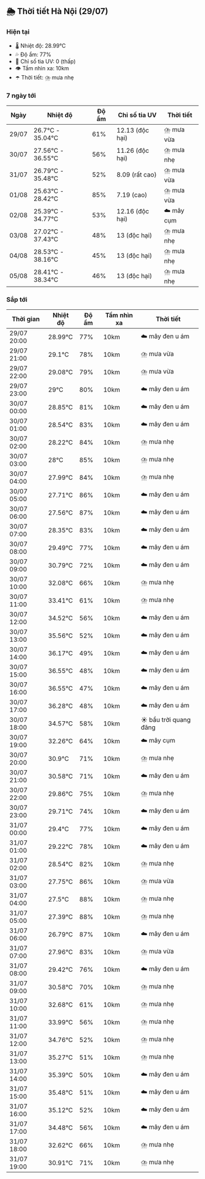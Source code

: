 ## 🌦️ Thời tiết Hà Nội (29/07)

### Hiện tại

- 🌡️ Nhiệt độ: 28.99℃
- 💦 Độ ẩm: 77%
- 🌟 Chỉ số tia UV: 0 (thấp)
- 👁️ Tầm nhìn xa: 10km
- ☂️ Thời tiết: ⛈️ mưa nhẹ

### 7 ngày tới

| Ngày | Nhiệt độ | Độ ẩm | Chỉ số tia UV | Thời tiết |
| --- | --- | --- | --- | --- |
| 29/07 | 26.7℃ - 35.04℃ | 61% | 12.13 (độc hại) | ⛈️ mưa vừa |
| 30/07 | 27.56℃ - 36.55℃ | 56% | 11.26 (độc hại) | ⛈️ mưa nhẹ |
| 31/07 | 26.79℃ - 35.48℃ | 52% | 8.09 (rất cao) | ⛈️ mưa vừa |
| 01/08 | 25.63℃ - 28.42℃ | 85% | 7.19 (cao) | ⛈️ mưa vừa |
| 02/08 | 25.39℃ - 34.77℃ | 53% | 12.16 (độc hại) | ☁️ mây cụm |
| 03/08 | 27.02℃ - 37.43℃ | 48% | 13 (độc hại) | ⛈️ mưa nhẹ |
| 04/08 | 28.53℃ - 38.16℃ | 45% | 13 (độc hại) | ⛈️ mưa nhẹ |
| 05/08 | 28.41℃ - 38.34℃ | 46% | 13 (độc hại) | ⛈️ mưa nhẹ |

### Sắp tới

| Thời gian | Nhiệt độ | Độ ẩm | Tầm nhìn xa | Thời tiết |
| --- | --- | --- | --- | --- |
| 29/07 20:00 | 28.99℃ | 77% | 10km | ☁️ mây đen u ám |
| 29/07 21:00 | 29.1℃ | 78% | 10km | ⛈️ mưa vừa |
| 29/07 22:00 | 29.08℃ | 79% | 10km | ⛈️ mưa vừa |
| 29/07 23:00 | 29℃ | 80% | 10km | ☁️ mây đen u ám |
| 30/07 00:00 | 28.85℃ | 81% | 10km | ☁️ mây đen u ám |
| 30/07 01:00 | 28.54℃ | 83% | 10km | ☁️ mây đen u ám |
| 30/07 02:00 | 28.22℃ | 84% | 10km | ⛈️ mưa nhẹ |
| 30/07 03:00 | 28℃ | 85% | 10km | ⛈️ mưa nhẹ |
| 30/07 04:00 | 27.99℃ | 84% | 10km | ⛈️ mưa nhẹ |
| 30/07 05:00 | 27.71℃ | 86% | 10km | ☁️ mây đen u ám |
| 30/07 06:00 | 27.56℃ | 87% | 10km | ☁️ mây đen u ám |
| 30/07 07:00 | 28.35℃ | 83% | 10km | ☁️ mây đen u ám |
| 30/07 08:00 | 29.49℃ | 77% | 10km | ☁️ mây đen u ám |
| 30/07 09:00 | 30.79℃ | 72% | 10km | ☁️ mây đen u ám |
| 30/07 10:00 | 32.08℃ | 66% | 10km | ⛈️ mưa nhẹ |
| 30/07 11:00 | 33.41℃ | 61% | 10km | ⛈️ mưa nhẹ |
| 30/07 12:00 | 34.52℃ | 56% | 10km | ☁️ mây đen u ám |
| 30/07 13:00 | 35.56℃ | 52% | 10km | ☁️ mây đen u ám |
| 30/07 14:00 | 36.17℃ | 49% | 10km | ☁️ mây đen u ám |
| 30/07 15:00 | 36.55℃ | 48% | 10km | ☁️ mây đen u ám |
| 30/07 16:00 | 36.55℃ | 47% | 10km | ☁️ mây đen u ám |
| 30/07 17:00 | 36.28℃ | 48% | 10km | ☁️ mây đen u ám |
| 30/07 18:00 | 34.57℃ | 58% | 10km | ☀️ bầu trời quang đãng |
| 30/07 19:00 | 32.26℃ | 64% | 10km | ☁️ mây cụm |
| 30/07 20:00 | 30.9℃ | 71% | 10km | ⛈️ mưa nhẹ |
| 30/07 21:00 | 30.58℃ | 71% | 10km | ☁️ mây đen u ám |
| 30/07 22:00 | 29.86℃ | 75% | 10km | ⛈️ mưa nhẹ |
| 30/07 23:00 | 29.71℃ | 74% | 10km | ☁️ mây đen u ám |
| 31/07 00:00 | 29.4℃ | 77% | 10km | ☁️ mây đen u ám |
| 31/07 01:00 | 29.22℃ | 78% | 10km | ☁️ mây đen u ám |
| 31/07 02:00 | 28.54℃ | 82% | 10km | ⛈️ mưa nhẹ |
| 31/07 03:00 | 27.75℃ | 86% | 10km | ⛈️ mưa vừa |
| 31/07 04:00 | 27.5℃ | 88% | 10km | ⛈️ mưa nhẹ |
| 31/07 05:00 | 27.39℃ | 88% | 10km | ⛈️ mưa nhẹ |
| 31/07 06:00 | 26.79℃ | 87% | 10km | ☁️ mây đen u ám |
| 31/07 07:00 | 27.96℃ | 83% | 10km | ⛈️ mưa vừa |
| 31/07 08:00 | 29.42℃ | 76% | 10km | ☁️ mây đen u ám |
| 31/07 09:00 | 30.58℃ | 70% | 10km | ⛈️ mưa nhẹ |
| 31/07 10:00 | 32.68℃ | 61% | 10km | ⛈️ mưa nhẹ |
| 31/07 11:00 | 33.99℃ | 56% | 10km | ⛈️ mưa nhẹ |
| 31/07 12:00 | 34.76℃ | 52% | 10km | ⛈️ mưa nhẹ |
| 31/07 13:00 | 35.27℃ | 51% | 10km | ⛈️ mưa nhẹ |
| 31/07 14:00 | 35.39℃ | 50% | 10km | ☁️ mây đen u ám |
| 31/07 15:00 | 35.48℃ | 51% | 10km | ☁️ mây đen u ám |
| 31/07 16:00 | 35.12℃ | 52% | 10km | ☁️ mây đen u ám |
| 31/07 17:00 | 34.48℃ | 56% | 10km | ☁️ mây đen u ám |
| 31/07 18:00 | 32.62℃ | 66% | 10km | ⛈️ mưa nhẹ |
| 31/07 19:00 | 30.91℃ | 71% | 10km | ⛈️ mưa nhẹ |
